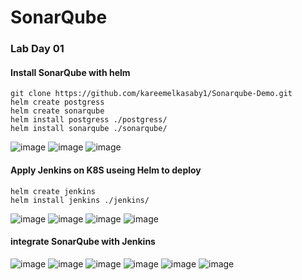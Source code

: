 # SonarQube

### Lab Day 01

#### Install SonarQube with helm

    git clone https://github.com/kareemelkasaby1/Sonarqube-Demo.git
    helm create postgress
    helm create sonarqube
    helm install postgress ./postgress/
    helm install sonarqube ./sonarqube/
  
![image](https://user-images.githubusercontent.com/40915944/217374706-05b4605f-6814-43e5-8f4c-5677a11cb4c7.png)
![image](https://user-images.githubusercontent.com/40915944/217374819-1934579a-0b94-4c35-be89-ba919a3fd312.png)
![image](https://user-images.githubusercontent.com/40915944/217375073-939c9de3-43b1-4811-a37f-962c9c303d98.png)


#### Apply Jenkins on K8S useing Helm to deploy

    helm create jenkins
    helm install jenkins ./jenkins/
    
![image](https://user-images.githubusercontent.com/40915944/217377852-053af4d2-fe76-4335-a4b7-40f94809d63f.png)
![image](https://user-images.githubusercontent.com/40915944/217378080-a94a9e10-bf44-4382-bb06-a90d412e7088.png)
![image](https://user-images.githubusercontent.com/40915944/217378502-e060fe83-ad9c-499c-a4cc-adf014641a13.png)
![image](https://user-images.githubusercontent.com/40915944/217380348-026f230e-6e85-4b41-82c9-36667b5c2dbb.png)

#### integrate SonarQube with Jenkins 

![image](https://user-images.githubusercontent.com/40915944/217384540-b62a523e-c2e5-476e-bfcd-4e10d864f14f.png)
![image](https://user-images.githubusercontent.com/40915944/217384984-4d5f6df9-1e4c-4410-aaa0-72e21ade9a9c.png)
![image](https://user-images.githubusercontent.com/40915944/217390073-95fd6dfb-08b2-4c75-91ca-f57469ef28c1.png)
![image](https://user-images.githubusercontent.com/40915944/217390545-9a0f6871-2994-4a6a-86d2-a65e23ea62e1.png)
![image](https://user-images.githubusercontent.com/40915944/217391468-12f9f4bd-90d8-4705-b97d-2089ebd7bdf3.png)
![image](https://user-images.githubusercontent.com/40915944/217392493-05493a9b-cefd-4e4e-8520-fb085f50bdda.png)
